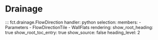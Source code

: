 # Drainage

::: fct.drainage.FlowDirection
    handler: python
    selection:
        members:
            - Parameters
            - FlowDirectionTile
            - WallFlats
    rendering:
        show_root_heading: true
        show_root_toc_entry: true
        show_source: false
        heading_level: 2